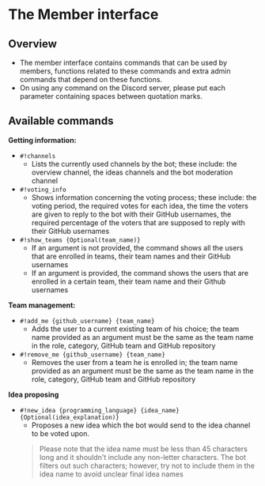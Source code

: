 # The Member interface
## Overview
- The member interface contains commands that can be used by members, functions related to these commands and extra admin
commands that depend on these functions. 
- On using any command on the Discord server, please put each parameter 
containing spaces between quotation marks.

## Available commands
**Getting information:**
- `#!channels`
    * Lists the currently used channels by the bot; these include: the overview channel, the ideas channels and 
    the bot moderation channel
- `#!voting_info`
    * Shows information concerning the voting process; these include: the voting period, the required votes for each
    idea, the time the voters are given to reply to the bot with their GitHub usernames, the required percentage of the
    voters that are supposed to reply with their GitHub usernames
- `#!show_teams {Optional(team_name)}` 
    * If an argument is not provided, the command shows all the users that are enrolled in teams, their team names and
    their GitHub usernames
    * If an argument is provided, the command shows the users that are enrolled in a certain team, their team name and 
    their Github usernames

**Team management:**
- `#!add_me {github_username} {team_name}`
    * Adds the user to a current existing team of his choice; the team name provided as an argument must be the same as
    the team name in the role, category, GitHub team and GitHub repository
- `#!remove_me {github_username} {team_name}`
    * Removes the user from a team he is enrolled in; the team name provided as an argument must be the same as
    the team name in the role, category, GitHub team and GitHub repository

**Idea proposing**
- `#!new_idea {programming_language} {idea_name} {Optional(idea_explanation)}`
    * Proposes a new idea which the bot would send to the idea channel to be voted upon.
    > Please note that the idea name must be less than 45 characters long and it shouldn't include any non-letter
    characters. The bot filters out such characters; however, try not to include them in the idea name to avoid unclear
    final idea names
